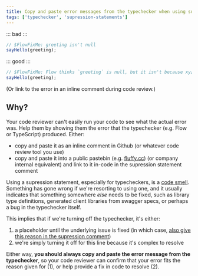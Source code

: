 ```yaml
---
title: Copy and paste error messages from the typechecker when using suppression statements
tags: ['typechecker', 'supression-statements']
---
```


::: bad :::

```js
// $FlowFixMe: greeting isn't null
sayHello(greeting);
```

::: good :::

```js
// $FlowFixMe: Flow thinks `greeting` is null, but it isn't because xyz (https://example.com/link/to/my/stack/trace)
sayHello(greeting);
```

(Or link to the error in an inline comment during code review.)

## Why?

Your code reviewer can't easily run your code to see what the actual error was. Help them by showing them the error that
the typechecker (e.g. Flow or TypeScript) produced. Either:

- copy and paste it as an inline comment in Github (or whatever code review tool you use)
- copy and paste it into a public pastebin (e.g. [fluffy.cc](fluffy.cc)) (or company internal equivalent) and link to it in-code in the supression statement comment

Using a supression statement, especially for typecheckers, is a [code smell](http://wiki.c2.com/?CodeSmell). Something
has gone wrong if we're resorting to using one, and it usually indicates that something somewhere _else_ needs to be
fixed, such as library type definitions, generated client libraries from swagger specs, or perhaps a bug in the
typechecker itself.

This implies that if we're turning off the typechecker, it's either:

1. a placeholder until the underlying issue is fixed (in which case, [also give this reason in the supression comment][give-reason])
2. we're simply turning it off for this line because it's complex to resolve

Either way, **you should always copy and paste the error message from the typechecker**, so your code reviewer can
confirm that your error fits the reason given for (1), or help provide a fix in code to resolve (2).

[give-reason]: /give-reason-for-suppression
